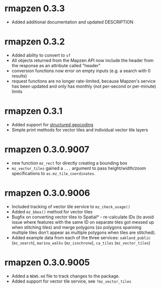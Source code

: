 # rmapzen 0.3.3
* Added additional documentation and updated DESCRIPTION

# rmapzen 0.3.2
* Added ability to convert to `sf`
* All objects returned from the Mapzen API now include the header from the response as an attribute called "header"
* conversion functions now error on empty inputs (e.g. a search with 0 results)
* request functions are no longer rate-limited, because Mapzen's service has been updated and only has monthly (not per-second or per-minute) limits

# rmapzen 0.3.1
* Added support for [structured geocoding](https://mapzen.com/documentation/search/structured-geocoding/)
* Simple print methods for vector tiles and individual vector tile layers

# rmapzen 0.3.0.9007
* new function `mz_rect` for directly creating a bounding box
* `mz_vector_tiles` gained a `...` argument to pass height/width/zoom specifications to `as.mz_tile_coordinates`.

# rmapzen 0.3.0.9006

* Included tracking of vector tile service to `mz_check_usage()`
* Added `mz_bbox()` method for vector tiles
* Bugfix on converting vector tiles to Spatial* - re-calculate IDs (to avoid issue where features with the same ID on separate tiles got messed up when stitching tiles) and merge polygons (so polygons spanning multiple tiles don't appear as multiple polygons when tiles are stitched).
* Added example data from each of the three services: `oakland_public` (`mz_search`), `marina_walks` (`mz_isochrone`), `ca_tiles` (`mz_vector_tiles`)

# rmapzen 0.3.0.9005

* Added a `NEWS.md` file to track changes to the package.
* Added support for vector tile service, see `?mz_vector_tiles`


